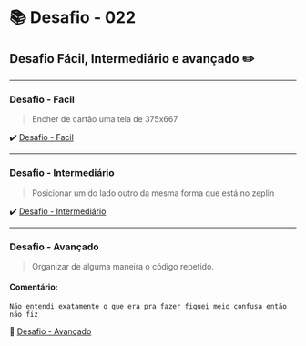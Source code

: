 # :books: Desafio - 022

## Desafio Fácil, Intermediário e avançado :pencil2:

---

### Desafio - Facil

> Encher de cartão uma tela de 375x667

:heavy_check_mark: [Desafio - Facil](https://github.com/milafrn/jogo-da-memoria/commit/ad4950a1c63c6088fd2e554588d049f585863a03)

---

### Desafio - Intermediário

> Posicionar um do lado outro da mesma forma que está no zeplin

:heavy_check_mark: [Desafio - Intermediário](https://github.com/milafrn/jogo-da-memoria/commit/ad4950a1c63c6088fd2e554588d049f585863a03)

---

### Desafio - Avançado

> Organizar de alguma maneira o código repetido.

#### Comentário:

`Não entendi exatamente o que era pra fazer fiquei meio confusa então não fiz`

:construction: [Desafio - Avançado]()
